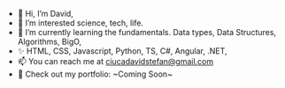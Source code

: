 - 👋 Hi, I’m David,
- 👀 I’m interested science, tech, life.
- 🌱 I’m currently learning the fundamentals. Data types, Data Structures, Algorithms, BigO,
- ✨ HTML, CSS, Javascript, Python, TS, C#, Angular, .NET, 
- 📫 You can reach me at ciucadavidstefan@gmail.com
- 👀 Check out my portfolio: ~Coming Soon~

<!---
cdavidstefan/cdavidstefan is a ✨ special ✨ repository because its `README.md` (this file) appears on your GitHub profile.
You can click the Preview link to take a look at your changes.
--->

